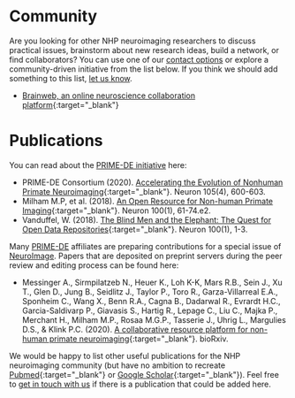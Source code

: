 # Community

Are you looking for other NHP neuroimaging researchers to discuss practical issues, brainstorm about new research ideas, build a network, or find collaborators? You can use one of our [contact options](contact.md) or explore a community-driven initiative from the list below. If you think we should add something to this list, [let us know](https://github.com/PRIME-RE/prime-re.github.io/issues/new?assignees=&labels=Contact&template=contact.md&title=[Contact]:%C2%A0%3Ctopic%3E).
<br>

- [Brainweb, an online neuroscience collaboration platform](https://brain-web.github.io/){:target="_blank"}     


# Publications

You can read about the [PRIME-DE initiative](http://fcon_1000.projects.nitrc.org/indi/indiPRIME.html) here:     
- PRIME-DE Consortium (2020). [Accelerating the Evolution of Nonhuman Primate Neuroimaging](https://doi.org/10.1016/j.neuron.2019.12.023){:target="_blank"}. Neuron 105(4), 600-603.
- Milham M.P, et al. (2018). [An Open Resource for Non-human Primate Imaging](https://doi.org/10.1016/j.neuron.2018.08.039){:target="_blank"}. Neuron 100(1), 61-74.e2.     
- Vanduffel, W. (2018). [The Blind Men and the Elephant: The Quest for Open Data Repositories](https://doi.org/10.1016/j.neuron.2018.09.039){:target="_blank"}. Neuron 100(1), 1-3.
      
Many [PRIME-DE](http://fcon_1000.projects.nitrc.org/indi/indiPRIME.html) affiliates are preparing contributions for a special issue of [NeuroImage](https://www.journals.elsevier.com/neuroimage). Papers that are deposited on preprint servers during the peer review and editing process can be found here:     
- Messinger A., Sirmpilatzeb N., Heuer K., Loh K-K, Mars R.B., Sein J., Xu T., Glen D., Jung B., Seidlitz J., Taylor P., Toro R., Garza-Villarreal E.A., Sponheim C., Wang X., Benn R.A., Cagna B., Dadarwal R., Evrardt H.C., Garcia-Saldivarp P., Giavasis S., Hartig R., Lepage C., Liu C., Majka P., Merchant H., Milham M.P., Rosaa M.G.P., Tasserie J., Uhrig L., Margulies D.S., & Klink P.C. (2020). [A collaborative resource platform for non-human primate neuroimaging](https://t.co/6c5nbZtgyo){:target="_blank"}. bioRxiv.      
       
We would be happy to list other useful publications for the NHP neuroimaging community (but have no ambition to recreate [Pubmed](https://pubmed.ncbi.nlm.nih.gov/){:target="_blank"} or [Google Scholar](https://scholar.google.com/){:target="_blank"}). Feel free to [get in touch with us](contact.md) if there is a publication that could be added here.      
